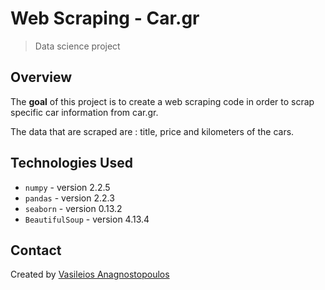 # Web Scraping - Car.gr

> Data science project


## Overview
The **goal** of this project is to create a web scraping code in order to scrap specific car information from car.gr.

The data that are scraped are : title, price and kilometers of the cars.

## Technologies Used
- `numpy` - version 2.2.5
- `pandas` - version 2.2.3
- `seaborn` - version 0.13.2
- `BeautifulSoup` - version 4.13.4

## Contact
Created by [Vasileios Anagnostopoulos](https://www.linkedin.com/in/vasileios-anagnostopoulos-840596151/)
